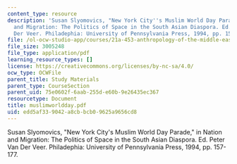 ```yaml
---
content_type: resource
description: 'Susan Slyomovics, "New York City''s Muslim World Day Parade," in Nation
  and Migration: The Politics of Space in the South Asian Diaspora. Ed. Peter Van
  Der Veer. Philadephia: University of Pennsylvania Press, 1994, pp. 157-177.'
file: /ol-ocw-studio-app/courses/21a-453-anthropology-of-the-middle-east-spring-2004/edd5af339042a8cbbcb09625a9656cd8_muslimworldday.pdf
file_size: 3005248
file_type: application/pdf
learning_resource_types: []
license: https://creativecommons.org/licenses/by-nc-sa/4.0/
ocw_type: OCWFile
parent_title: Study Materials
parent_type: CourseSection
parent_uid: 75e0602f-6aab-255d-e60b-9e26435ec367
resourcetype: Document
title: muslimworldday.pdf
uid: edd5af33-9042-a8cb-bcb0-9625a9656cd8
---
```

Susan Slyomovics, "New York City's Muslim World Day Parade," in Nation and Migration: The Politics of Space in the South Asian Diaspora. Ed. Peter Van Der Veer. Philadephia: University of Pennsylvania Press, 1994, pp. 157-177.